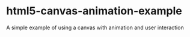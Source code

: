 # html5-canvas-animation-example
A simple example of using a canvas with animation and user interaction

